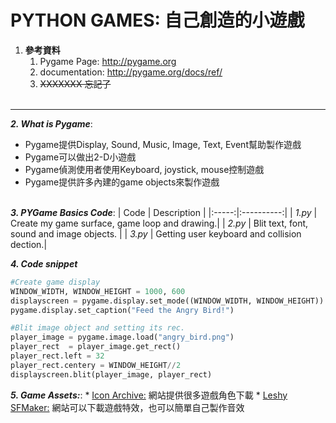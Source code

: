 # PYTHON GAMES: 自己創造的小遊戲

1. **參考資料**
    1. Pygame Page:   http://pygame.org
    2. documentation: http://pygame.org/docs/ref/
    3. ~~XXXXXXX 忘記了~~ <br><br>
 ------

**_2. What is Pygame_**:
  * Pygame提供Display, Sound, Music, Image, Text, Event幫助製作遊戲
  * Pygame可以做出2-D小遊戲
  * Pygame偵測使用者使用Keyboard, joystick, mouse控制遊戲
  * Pygame提供許多內建的game objects來製作遊戲 <br><br>

**_3. PYGame Basics Code_**:
| Code | Description |
|:-----:|:----------:|
| _1.py_ | Create my game surface, game loop and drawing.|
| _2.py_ | Blit text, font, sound and image objects.   |
| _3.py_ | Getting user keyboard and collision dection.|

**_4. Code snippet_**
```python
#Create game display
WINDOW_WIDTH, WINDOW_HEIGHT = 1000, 600
displayscreen = pygame.display.set_mode((WINDOW_WIDTH, WINDOW_HEIGHT))
pygame.display.set_caption("Feed the Angry Bird!")

```
```python
#Blit image object and setting its rec.
player_image = pygame.image.load("angry_bird.png")
player_rect  = player_image.get_rect()
player_rect.left = 32           
player_rect.centery = WINDOW_HEIGHT//2
displayscreen.blit(player_image, player_rect)
```
**_5. Game Assets:_**:
    * [Icon Archive:](https://iconarchive.com/) 網站提供很多遊戲角色下載
    * [Leshy SFMaker:](https://www.leshylabs.com/apps/sfMaker/) 網站可以下載遊戲特效，也可以簡單自己製作音效
